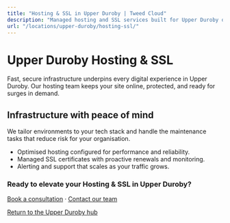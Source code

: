 ```yaml
---
title: "Hosting & SSL in Upper Duroby | Tweed Cloud"
description: "Managed hosting and SSL services built for Upper Duroby organisations."
url: "/locations/upper-duroby/hosting-ssl/"
---
```


# Upper Duroby Hosting & SSL

Fast, secure infrastructure underpins every digital experience in Upper Duroby. Our hosting team keeps your site online, protected, and ready for surges in demand.

## Infrastructure with peace of mind

We tailor environments to your tech stack and handle the maintenance tasks that reduce risk for your organisation.

- Optimised hosting configured for performance and reliability.
- Managed SSL certificates with proactive renewals and monitoring.
- Alerting and support that scales as your traffic grows.

### Ready to elevate your Hosting & SSL in Upper Duroby?

[Book a consultation](/consultation/) · [Contact our team](/contact/)

[Return to the Upper Duroby hub](/locations/upper-duroby/)
